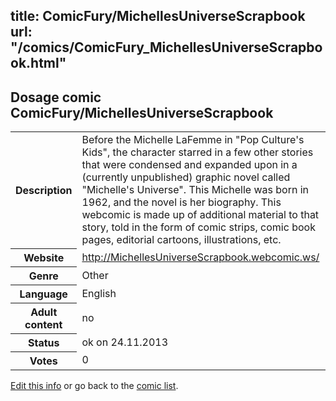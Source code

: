 title: ComicFury/MichellesUniverseScrapbook
url: "/comics/ComicFury_MichellesUniverseScrapbook.html"
---
Dosage comic ComicFury/MichellesUniverseScrapbook
-----------------------------------------

<p id="msg"></p>
<script type="text/javascript">
if (window.location.search === '?edit_info_mail=sent_ok') {
  var elem = document.getElementById("msg");
  elem.innerHTML = 'Edited information sucessfully sent for review, which is usually done daily. Thanks!';
  elem.className = 'ok';
}
</script>
<table class="comicinfo">
<tr>
<th>Description</th><td>Before the Michelle LaFemme in &quot;Pop Culture's Kids&quot;, the character starred in a few other stories that were condensed and expanded upon in a (currently unpublished) graphic novel called &quot;Michelle's Universe&quot;. This Michelle was born in 1962, and the novel is her biography. This webcomic is made up of additional material to that story, told in the form of comic strips, comic book pages, editorial cartoons, illustrations, etc.</td>
</tr>
<tr>
<th>Website</th><td><a href="http://MichellesUniverseScrapbook.webcomic.ws/">http://MichellesUniverseScrapbook.webcomic.ws/</a></td>
</tr>
<tr>
<th>Genre</th><td>Other</td>
</tr>
<tr>
<th>Language</th><td>English</td>
</tr>
<tr>
<th>Adult content</th><td>no</td>
</tr>
<tr>
<th>Status</th><td>ok on 24.11.2013</td>
</tr>
<tr>
<th>Votes</th><td>0</td>
</tr>
</table>

[Edit this info](ComicFury_MichellesUniverseScrapbook_edit.html) or go back to the [comic list](../comic-index.html).
